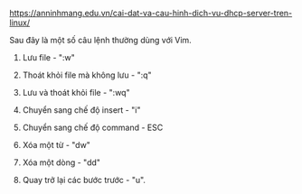 https://anninhmang.edu.vn/cai-dat-va-cau-hinh-dich-vu-dhcp-server-tren-linux/

Sau đây là một số câu lệnh thường dùng với Vim.

1. Lưu file - ":w"

2. Thoát khỏi file mà không lưu - ":q"

3. Lưu và thoát khỏi file - ":wq"

4. Chuyển sang chế độ insert - "i"

5. Chuyển sang chế độ command - ESC

6. Xóa một từ - "dw"

7. Xóa một dòng - "dd"

8. Quay trở lại các bước trước - "u".
